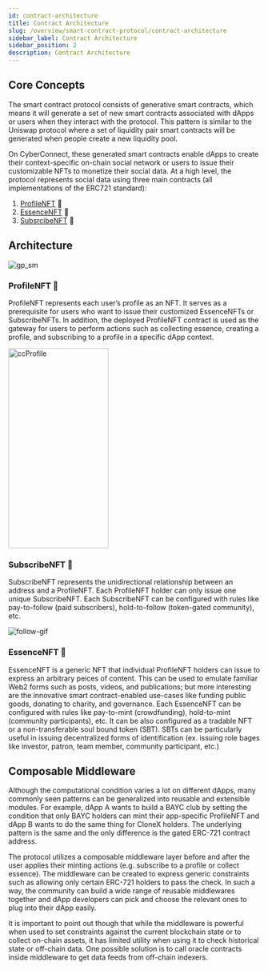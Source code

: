 ```yaml
---
id: contract-architecture
title: Contract Architecture
slug: /overview/smart-contract-protocol/contract-architecture
sidebar_label: Contract Architecture
sidebar_position: 2
description: Contract Architecture
---
```


## Core Concepts

The smart contract protocol consists of generative smart contracts, which means it will generate a set of new smart contracts associated with dApps or users when they interact with the protocol. This pattern is similar to the Uniswap protocol where a set of liquidity pair smart contracts will be generated when people create a new liquidity pool.

On CyberConnect, these generated smart contracts enable dApps to create their context-specific on-chain social network or users to issue their customizable NFTs to monetize their social data. At a high level, the protocol represents social data using three main contracts (all implementations of the ERC721 standard):
1. [ProfileNFT](/overview/smart-contract-protocol/smart-contract#profilenft) 👤
2. [EssenceNFT](/overview/smart-contract-protocol/smart-contract#essencenft) 👥
3. [SubsrcibeNFT](/overview/smart-contract-protocol/smart-contract#subsrcibenft) 📝


## Architecture

![gp_sm](/img/v2/gp_sm.png)

### ProfileNFT 👤

ProfileNFT represents each user’s profile as an NFT. It serves as a prerequisite for users who want to issue their customized EssenceNFTs or SubscribeNFTs. In addition, the deployed ProfileNFT contract is used as the gateway for users to perform actions such as collecting essence, creating a profile, and subscribing to a profile in a specific dApp context.

<img src="https://media.giphy.com/media/ONopM3fhonIkFxVKWw/giphy.gif" alt="ccProfile" width="200" height="400" class="center" />

### SubscribeNFT 👥

SubscribeNFT represents the unidirectional relationship between an address and a ProfileNFT. Each ProfileNFT holder can only issue one unique SubscribeNFT. Each SubscribeNFT can be configured with rules like pay-to-follow (paid subscribers), hold-to-follow (token-gated community), etc.

![follow-gif](/img/v2/follow-gif.gif)

### EssenceNFT 📝

EssenceNFT is a generic NFT that individual ProfileNFT holders can issue to express an arbitrary peices of content. This can be used to emulate familiar Web2 forms such as posts, videos, and publications; but more interesting are the innovative smart contract-enabled use-cases like funding public goods, donating to charity, and governance. Each EssenceNFT can be configured with rules like pay-to-mint (crowdfunding), hold-to-mint (community participants), etc. It can be also configured as a tradable NFT or a non-transferable soul bound token (SBT). SBTs can be particularly useful in issuing decentralized forms of identification (ex. issuing role bages like investor, patron, team member, community participant, etc.)



## Composable Middleware

Although the computational condition varies a lot on different dApps, many commonly seen patterns can be generalized into reusable and extensible modules. For example, dApp A wants to build a BAYC club by setting the condition that only BAYC holders can mint their app-specific ProfileNFT and dApp B wants to do the same thing for CloneX holders. The underlying pattern is the same and the only difference is the gated ERC-721 contract address.

The protocol utilizes a composable middleware layer before and after the user applies their minting actions (e.g. subscribe to a profile or collect essence). The middleware can be created to express generic constraints such as allowing only certain ERC-721 holders to pass the check. In such a way, the community can build a wide range of reusable middlewares together and dApp developers can pick and choose the relevant ones to plug into their dApp easily.

It is important to point out though that while the middleware is powerful when used to set constraints against the current blockchain state or to collect on-chain assets, it has limited utility when using it to check historical state or off-chain data. One possible solution is to call oracle contracts inside middleware to get data feeds from off-chain indexers.

